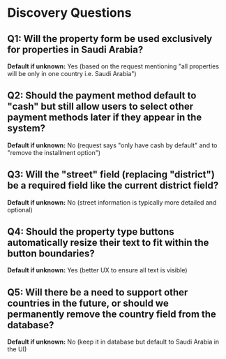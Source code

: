 # Discovery Questions

## Q1: Will the property form be used exclusively for properties in Saudi Arabia?
**Default if unknown:** Yes (based on the request mentioning "all properties will be only in one country i.e. Saudi Arabia")

## Q2: Should the payment method default to "cash" but still allow users to select other payment methods later if they appear in the system?
**Default if unknown:** No (request says "only have cash by default" and to "remove the installment option")

## Q3: Will the "street" field (replacing "district") be a required field like the current district field?
**Default if unknown:** No (street information is typically more detailed and optional)

## Q4: Should the property type buttons automatically resize their text to fit within the button boundaries?
**Default if unknown:** Yes (better UX to ensure all text is visible)

## Q5: Will there be a need to support other countries in the future, or should we permanently remove the country field from the database?
**Default if unknown:** No (keep it in database but default to Saudi Arabia in the UI)